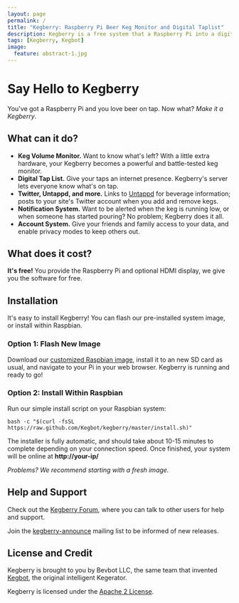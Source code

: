 ```yaml
---
layout: page
permalink: /
title: "Kegberry: Raspberry Pi Beer Keg Monitor and Digital Taplist"
description: Kegberry is a free system that a Raspberry Pi into a digital tap list and beer keg monitor.
tags: [Kegberry, Kegbot]
image:
  feature: abstract-1.jpg
---
```


# Say Hello to Kegberry

You've got a Raspberry Pi and you love beer on tap.  Now what? *Make it a
Kegberry*.

## What can it do?

* **Keg Volume Monitor.** Want to know what's left?  With a little extra
  hardware, your Kegberry becomes a powerful and battle-tested keg monitor.
* **Digital Tap List.**  Give your taps an internet presence.  Kegberry's
  server lets everyone know what's on tap.
* **Twitter, Untappd, and more.** Links to [Untappd](https://untappd.com/)
  for beverage information; posts to your site's Twitter account when you
  add and remove kegs.
* **Notification System.** Want to be alerted when the keg is running low,
  or when someone has started pouring?  No problem; Kegberry does it all.
* **Account System.** Give your friends and family access to your data, and
  enable privacy modes to keep others out.

<!-- <figure class="half">
  <img src="/images/image-filename-1.jpg" alt="">
  <img src="/images/image-filename-2.jpg" alt="">
</figure>
 -->

## What does it cost?

**It's free!** You provide the Raspberry Pi and optional HDMI display,
we give you the software for free.


## Installation

It's easy to install Kegberry! You can flash our pre-installed system
image, or install within Raspbian.


### Option 1: Flash New Image

Download our
[customized Raspbian image](https://github.com/Kegbot/kegberry/releases/download/v2.0.0b1/kegberry-2014-08-21.zip),
install it to an new SD card as usual, and navigate to your Pi in your web browser.
Kegberry is running and ready to go!


### Option 2: Install Within Raspbian

Run our simple install script on your Raspbian system:

```
bash -c "$(curl -fsSL https://raw.github.com/Kegbot/kegberry/master/install.sh)"
```

The installer is fully automatic, and should take about 10-15 minutes to complete
depending on your connection speed. Once finished, your system will be online at
**http://your-ip/**

*Problems? We recommend starting with a fresh image.*


## Help and Support

Check out the [Kegberry Forum](http://forum.kegbot.org/discussions/kegbot-kegberry),
where you can talk to other users for help and support.

Join the [kegberry-announce](https://groups.google.com/forum/#!forum/kegberry-announce)
mailing list to be informed of new releases. 


## License and Credit

Kegberry is brought to you by Bevbot LLC, the same team that
invented [Kegbot](https://kegbot.org/), the original intelligent Kegerator.

Kegberry is licensed under the
[Apache 2 License](https://github.com/Kegbot/kegberry/blob/master/LICENSE.txt).